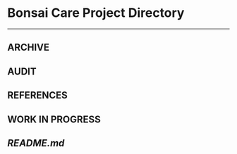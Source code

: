 # Bonsai Care Project Directory
---
## ARCHIVE
## AUDIT
## REFERENCES
## WORK IN PROGRESS
## *README.md*
